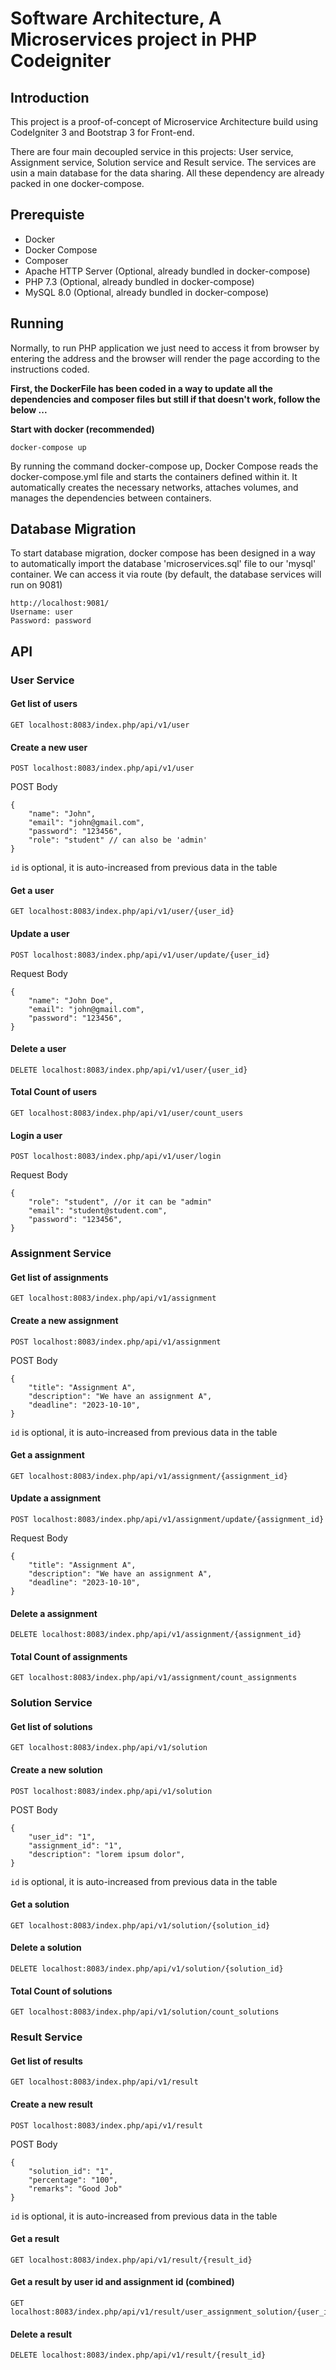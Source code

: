 #  Software Architecture, A Microservices project in PHP Codeigniter
## Introduction
This project is a proof-of-concept of Microservice Architecture build using CodeIgniter 3 and Bootstrap 3 for Front-end.  

There are four main decoupled service in this projects: User service, Assignment service, Solution service and Result service. The services are usin a main database for the data sharing. All these dependency are already packed in one docker-compose.

## Prerequiste
- Docker
- Docker Compose
- Composer
- Apache HTTP Server (Optional, already bundled in docker-compose)
- PHP 7.3 (Optional, already bundled in docker-compose)
- MySQL 8.0 (Optional, already bundled in docker-compose)

## Running
Normally, to run PHP application we just need to access it from browser by entering the address and the browser will render the page according to the instructions coded. 

**First, the DockerFile has been coded in a way to update all the dependencies and composer files but still if that doesn't work, follow the below ...**

**Start with docker (recommended)**
```
docker-compose up
```

By running the command docker-compose up, Docker Compose reads the docker-compose.yml file and starts the containers defined within it. It automatically creates the necessary networks, attaches volumes, and manages the dependencies between containers.


## Database Migration
To start database migration, docker compose has been designed in a way to automatically import the database 'microservices.sql' file to our 'mysql' container. We can access it via route (by default, the database services will run on 9081)
```http
http://localhost:9081/
Username: user
Password: password
```

## API


### User Service
#### Get list of users
```http
GET localhost:8083/index.php/api/v1/user
```

#### Create a new user
```http
POST localhost:8083/index.php/api/v1/user
```

POST Body
```multipart/form-data
{
    "name": "John",
    "email": "john@gmail.com",
    "password": "123456",
    "role": "student" // can also be 'admin'
}
```
`id` is optional, it is auto-increased from previous data in the table
#### Get a user

```http
GET localhost:8083/index.php/api/v1/user/{user_id}
```

#### Update a user 
```http
POST localhost:8083/index.php/api/v1/user/update/{user_id}
```

Request Body
```multipart/form-data
{
    "name": "John Doe",
    "email": "john@gmail.com",
    "password": "123456",
}
```

#### Delete a user
```http
DELETE localhost:8083/index.php/api/v1/user/{user_id}
```


#### Total Count of users
```http
GET localhost:8083/index.php/api/v1/user/count_users
```


#### Login a user 
```http
POST localhost:8083/index.php/api/v1/user/login
```

Request Body
```multipart/form-data
{
    "role": "student", //or it can be "admin"
    "email": "student@student.com",
    "password": "123456",
}
```




### Assignment Service
#### Get list of assignments
```http
GET localhost:8083/index.php/api/v1/assignment
```

#### Create a new assignment
```http
POST localhost:8083/index.php/api/v1/assignment
```

POST Body
```multipart/form-data
{
    "title": "Assignment A",
    "description": "We have an assignment A",
    "deadline": "2023-10-10",
}
```
`id` is optional, it is auto-increased from previous data in the table
#### Get a assignment

```http
GET localhost:8083/index.php/api/v1/assignment/{assignment_id}
```

#### Update a assignment 
```http
POST localhost:8083/index.php/api/v1/assignment/update/{assignment_id}
```

Request Body
```multipart/form-data
{
    "title": "Assignment A",
    "description": "We have an assignment A",
    "deadline": "2023-10-10",
}
```

#### Delete a assignment
```http
DELETE localhost:8083/index.php/api/v1/assignment/{assignment_id}
```


#### Total Count of assignments
```http
GET localhost:8083/index.php/api/v1/assignment/count_assignments
```







### Solution Service
#### Get list of solutions
```http
GET localhost:8083/index.php/api/v1/solution
```

#### Create a new solution
```http
POST localhost:8083/index.php/api/v1/solution
```

POST Body
```multipart/form-data
{
    "user_id": "1",
    "assignment_id": "1",
    "description": "lorem ipsum dolor",
}
```
`id` is optional, it is auto-increased from previous data in the table
#### Get a solution

```http
GET localhost:8083/index.php/api/v1/solution/{solution_id}
```


#### Delete a solution
```http
DELETE localhost:8083/index.php/api/v1/solution/{solution_id}
```


#### Total Count of solutions
```http
GET localhost:8083/index.php/api/v1/solution/count_solutions
```






### Result Service
#### Get list of results
```http
GET localhost:8083/index.php/api/v1/result
```

#### Create a new result
```http
POST localhost:8083/index.php/api/v1/result
```

POST Body
```multipart/form-data
{
    "solution_id": "1",
    "percentage": "100",
    "remarks": "Good Job"
}
```
`id` is optional, it is auto-increased from previous data in the table
#### Get a result

```http
GET localhost:8083/index.php/api/v1/result/{result_id}
```

#### Get a result by user id and assignment id (combined)
```http
GET localhost:8083/index.php/api/v1/result/user_assignment_solution/{user_id}/{assignment_id}
```

#### Delete a result
```http
DELETE localhost:8083/index.php/api/v1/result/{result_id}
```